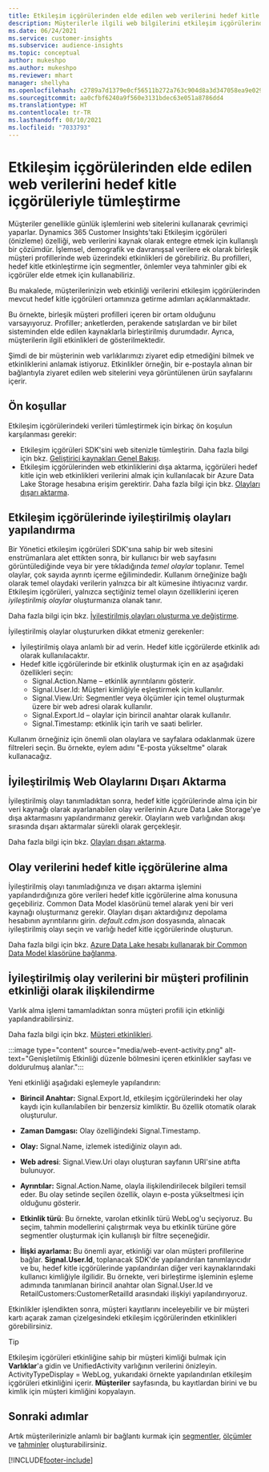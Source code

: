 ```yaml
---
title: Etkileşim içgörülerinden elde edilen web verilerini hedef kitle içgörüleriyle tümleştirme
description: Müşterilerle ilgili web bilgilerini etkileşim içgörülerinden hedef kitle içgörülerine getirin.
ms.date: 06/24/2021
ms.service: customer-insights
ms.subservice: audience-insights
ms.topic: conceptual
author: mukeshpo
ms.author: mukeshpo
ms.reviewer: mhart
manager: shellyha
ms.openlocfilehash: c2789a7d1379e0cf56511b272a763c904d8a3d347058ea9e029aaff0f723a028
ms.sourcegitcommit: aa0cfbf6240a9f560e3131bdec63e051a8786dd4
ms.translationtype: HT
ms.contentlocale: tr-TR
ms.lasthandoff: 08/10/2021
ms.locfileid: "7033793"
---
```

# <a name="integrate-web-data-from-engagement-insights-with-audience-insights"></a>Etkileşim içgörülerinden elde edilen web verilerini hedef kitle içgörüleriyle tümleştirme

Müşteriler genellikle günlük işlemlerini web sitelerini kullanarak çevrimiçi yaparlar. Dynamics 365 Customer Insights'taki Etkileşim içgörüleri (önizleme) özelliği, web verilerini kaynak olarak entegre etmek için kullanışlı bir çözümdür. İşlemsel, demografik ve davranışsal verilere ek olarak birleşik müşteri profillerinde web üzerindeki etkinlikleri de görebiliriz. Bu profilleri, hedef kitle etkinleştirme için segmentler, önlemler veya tahminler gibi ek içgörüler elde etmek için kullanabiliriz.

Bu makalede, müşterilerinizin web etkinliği verilerini etkileşim içgörülerinden mevcut hedef kitle içgörüleri ortamınıza getirme adımları açıklanmaktadır.

Bu örnekte, birleşik müşteri profilleri içeren bir ortam olduğunu varsayıyoruz. Profiller; anketlerden, perakende satışlardan ve bir bilet sisteminden elde edilen kaynaklarla birleştirilmiş durumdadır. Ayrıca, müşterilerin ilgili etkinlikleri de gösterilmektedir. 

Şimdi de bir müşterinin web varlıklarımızı ziyaret edip etmediğini bilmek ve etkinliklerini anlamak istiyoruz. Etkinlikler örneğin, bir e-postayla alınan bir bağlantıyla ziyaret edilen web sitelerini veya görüntülenen ürün sayfalarını içerir.

## <a name="prerequisites"></a>Ön koşullar

Etkileşim içgörülerindeki verileri tümleştirmek için birkaç ön koşulun karşılanması gerekir: 

- Etkileşim içgörüleri SDK'sini web sitenizle tümleştirin. Daha fazla bilgi için bkz. [Geliştirici kaynakları Genel Bakışı](../engagement-insights/developer-resources.md).
- Etkileşim içgörülerinden web etkinliklerini dışa aktarma, içgörüleri hedef kitle için web etkinlikleri verilerini almak için kullanılacak bir Azure Data Lake Storage hesabına erişim gerektirir. Daha fazla bilgi için bkz. [Olayları dışarı aktarma](../engagement-insights/export-events.md).

## <a name="configure-refined-events-in-engagement-insights"></a>Etkileşim içgörülerinde iyileştirilmiş olayları yapılandırma

Bir Yönetici etkileşim içgörüleri SDK'sına sahip bir web sitesini enstrümanlara alet ettikten sonra, bir kullanıcı bir web sayfasını görüntülediğinde veya bir yere tıkladığında *temel olaylar* toplanır. Temel olaylar, çok sayıda ayrıntı içerme eğilimindedir. Kullanım örneğinize bağlı olarak temel olaydaki verilerin yalnızca bir alt kümesine ihtiyacınız vardır. Etkileşim içgörüleri, yalnızca seçtiğiniz temel olayın özelliklerini içeren *iyileştirilmiş olaylar* oluşturmanıza olanak tanır.     

Daha fazla bilgi için bkz. [İyileştirilmiş olayları oluşturma ve değiştirme](../engagement-insights/refined-events.md).

İyileştirilmiş olaylar oluştururken dikkat etmeniz gerekenler: 

- İyileştirilmiş olaya anlamlı bir ad verin. Hedef kitle içgörülerde etkinlik adı olarak kullanılacaktır.
- Hedef kitle içgörülerinde bir etkinlik oluşturmak için en az aşağıdaki özellikleri seçin: 
    - Signal.Action.Name – etkinlik ayrıntılarını gösterir.
    - Signal.User.Id: Müşteri kimliğiyle eşleştirmek için kullanılır.
    - Signal.View.Uri: Segmentler veya ölçümler için temel oluşturmak üzere bir web adresi olarak kullanılır.
    - Signal.Export.Id – olaylar için birincil anahtar olarak kullanılır.
    - Signal.Timestamp: etkinlik için tarih ve saati belirler.

Kullanım örneğiniz için önemli olan olaylara ve sayfalara odaklanmak üzere filtreleri seçin. Bu örnekte, eylem adını "E-posta yükseltme" olarak kullanacağız.

## <a name="export-the-refined-web-events"></a>İyileştirilmiş Web Olaylarını Dışarı Aktarma 

İyileştirilmiş olayı tanımladıktan sonra, hedef kitle içgörülerinde alma için bir veri kaynağı olarak ayarlanabilen olay verilerinin Azure Data Lake Storage'ye dışa aktarmasını yapılandırmanız gerekir. Olayların web varlığından akışı sırasında dışarı aktarmalar sürekli olarak gerçekleşir.

Daha fazla bilgi için bkz. [Olayları dışarı aktarma](../engagement-insights/export-events.md).

## <a name="ingest-event-data-to-audience-insights"></a>Olay verilerini hedef kitle içgörülerine alma

İyileştirilmiş olayı tanımladığınıza ve dışarı aktarma işlemini yapılandırdığınıza göre verileri hedef kitle içgörülerine alma konusuna geçebiliriz. Common Data Model klasörünü temel alarak yeni bir veri kaynağı oluşturmanız gerekir. Olayları dışarı aktardığınız depolama hesabının ayrıntılarını girin. *default.cdm.json* dosyasında, alınacak iyileştirilmiş olayı seçin ve varlığı hedef kitle içgörülerinde oluşturun.

Daha fazla bilgi için bkz. [Azure Data Lake hesabı kullanarak bir Common Data Model klasörüne bağlanma](connect-common-data-model.md).


## <a name="relate-refined-event-data-as-an-activity-of-a-customer-profile"></a>İyileştirilmiş olay verilerini bir müşteri profilinin etkinliği olarak ilişkilendirme

Varlık alma işlemi tamamladıktan sonra müşteri profili için etkinliği yapılandırabilirsiniz.

Daha fazla bilgi için bkz. [Müşteri etkinlikleri](activities.md).

:::image type="content" source="media/web-event-activity.png" alt-text="Genişletilmiş Etkinliği düzenle bölmesini içeren etkinlikler sayfası ve doldurulmuş alanlar.":::

Yeni etkinliği aşağıdaki eşlemeyle yapılandırın: 

- **Birincil Anahtar:** Signal.Export.Id, etkileşim içgörülerindeki her olay kaydı için kullanılabilen bir benzersiz kimliktir. Bu özellik otomatik olarak oluşturulur.

- **Zaman Damgası:** Olay özelliğindeki Signal.Timestamp.

- **Olay:** Signal.Name, izlemek istediğiniz olayın adı.

- **Web adresi**: Signal.View.Uri olayı oluşturan sayfanın URI'sine atıfta bulunuyor.

- **Ayrıntılar:** Signal.Action.Name, olayla ilişkilendirilecek bilgileri temsil eder. Bu olay setinde seçilen özellik, olayın e-posta yükseltmesi için olduğunu gösterir.

- **Etkinlik türü**: Bu örnekte, varolan etkinlik türü WebLog'u seçiyoruz. Bu seçim, tahmin modellerini çalıştırmak veya bu etkinlik türüne göre segmentler oluşturmak için kullanışlı bir filtre seçeneğidir.

- **İlişki ayarlama:** Bu önemli ayar, etkinliği var olan müşteri profillerine bağlar. **Signal.User.Id**, toplanacak SDK'de yapılandırılan tanımlayıcıdır ve bu, hedef kitle içgörülerinde yapılandırılan diğer veri kaynaklarındaki kullanıcı kimliğiyle ilgilidir. Bu örnekte, veri birleştirme işleminin eşleme adımında tanımlanan birincil anahtar olan Signal.User.Id ve RetailCustomers:CustomerRetailId arasındaki ilişkiyi yapılandırıyoruz.

Etkinlikler işlendikten sonra, müşteri kayıtlarını inceleyebilir ve bir müşteri kartı açarak zaman çizelgesindeki etkileşim içgörülerinden etkinlikleri görebilirsiniz. 

> [!TIP]
> Etkileşim içgörüleri etkinliğine sahip bir müşteri kimliği bulmak için **Varlıklar**'a gidin ve UnifiedActivity varlığının verilerini önizleyin. ActivityTypeDisplay = WebLog, yukarıdaki örnekte yapılandırılan etkileşim içgörüleri etkinliğini içerir. **Müşteriler** sayfasında, bu kayıtlardan birini ve bu kimlik için müşteri kimliğini kopyalayın.

## <a name="next-steps"></a>Sonraki adımlar

Artık müşterilerinizle anlamlı bir bağlantı kurmak için [segmentler](segments.md), [ölçümler](measures.md) ve [tahminler](predictions.md) oluşturabilirsiniz.


[!INCLUDE[footer-include](../includes/footer-banner.md)]
